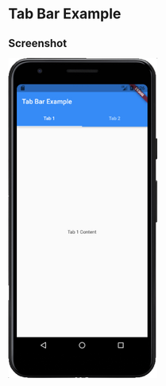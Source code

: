 # Tab Bar Example

## Screenshot
<img src="screenshot.jpg" style="max-width: 300px" alt="screenshot" />
